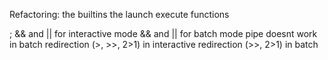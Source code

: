 Refactoring:
         the builtins
         the launch
         execute functions


; && and || for interactive mode
&& and || for batch mode
pipe doesnt work in batch
redirection (>, >>, 2>1) in interactive
redirection (>>, 2>1) in batch
